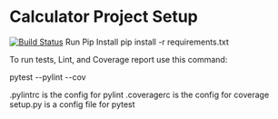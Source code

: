 # Calculator Project Setup
[![Build Status](https://app.travis-ci.com/leoa232/calc2.svg?branch=main)](https://app.travis-ci.com/leoa232/calc2)
Run Pip Install
pip install -r requirements.txt

To run tests, Lint, and Coverage report use this command:

pytest  --pylint --cov

.pylintrc is the config for pylint
.coveragerc is the config for coverage
setup.py is a config file for pytest
